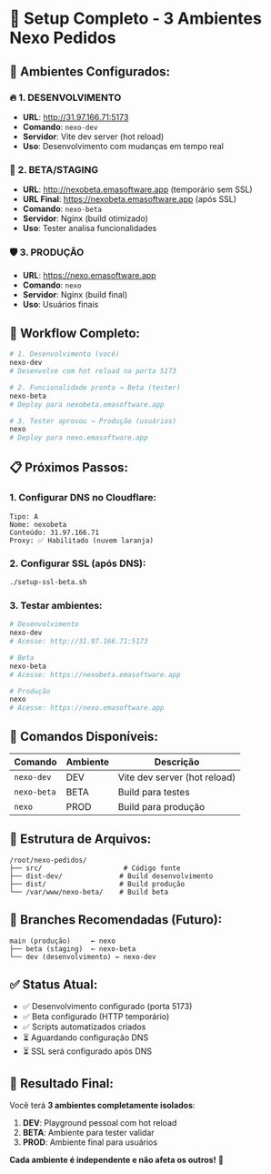 # 🚀 Setup Completo - 3 Ambientes Nexo Pedidos

## 🎯 **Ambientes Configurados:**

### 🔥 **1. DESENVOLVIMENTO**
- **URL**: http://31.97.166.71:5173
- **Comando**: `nexo-dev`
- **Servidor**: Vite dev server (hot reload)
- **Uso**: Desenvolvimento com mudanças em tempo real

### 🧪 **2. BETA/STAGING**
- **URL**: http://nexobeta.emasoftware.app (temporário sem SSL)
- **URL Final**: https://nexobeta.emasoftware.app (após SSL)
- **Comando**: `nexo-beta`
- **Servidor**: Nginx (build otimizado)
- **Uso**: Tester analisa funcionalidades

### 🛡️ **3. PRODUÇÃO**
- **URL**: https://nexo.emasoftware.app
- **Comando**: `nexo`
- **Servidor**: Nginx (build final)
- **Uso**: Usuários finais

## 🔄 **Workflow Completo:**

```bash
# 1. Desenvolvimento (você)
nexo-dev
# Desenvolve com hot reload na porta 5173

# 2. Funcionalidade pronta → Beta (tester)
nexo-beta
# Deploy para nexobeta.emasoftware.app

# 3. Tester aprovou → Produção (usuários)
nexo
# Deploy para nexo.emasoftware.app
```

## 📋 **Próximos Passos:**

### **1. Configurar DNS no Cloudflare:**
```
Tipo: A
Nome: nexobeta
Conteúdo: 31.97.166.71
Proxy: ✅ Habilitado (nuvem laranja)
```

### **2. Configurar SSL (após DNS):**
```bash
./setup-ssl-beta.sh
```

### **3. Testar ambientes:**
```bash
# Desenvolvimento
nexo-dev
# Acesse: http://31.97.166.71:5173

# Beta
nexo-beta
# Acesse: https://nexobeta.emasoftware.app

# Produção
nexo
# Acesse: https://nexo.emasoftware.app
```

## 🎯 **Comandos Disponíveis:**

| Comando | Ambiente | Descrição |
|---------|----------|-----------|
| `nexo-dev` | DEV | Vite dev server (hot reload) |
| `nexo-beta` | BETA | Build para testes |
| `nexo` | PROD | Build para produção |

## 🔧 **Estrutura de Arquivos:**

```
/root/nexo-pedidos/
├── src/                    # Código fonte
├── dist-dev/              # Build desenvolvimento
├── dist/                  # Build produção
└── /var/www/nexo-beta/    # Build beta
```

## 🌿 **Branches Recomendadas (Futuro):**

```
main (produção)     ← nexo
├── beta (staging)  ← nexo-beta
└── dev (desenvolvimento) ← nexo-dev
```

## ✅ **Status Atual:**

- ✅ Desenvolvimento configurado (porta 5173)
- ✅ Beta configurado (HTTP temporário)
- ✅ Scripts automatizados criados
- ⏳ Aguardando configuração DNS
- ⏳ SSL será configurado após DNS

## 🎉 **Resultado Final:**

Você terá **3 ambientes completamente isolados**:

1. **DEV**: Playground pessoal com hot reload
2. **BETA**: Ambiente para tester validar
3. **PROD**: Ambiente final para usuários

**Cada ambiente é independente e não afeta os outros!** 🚀
